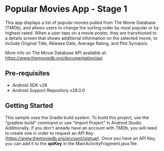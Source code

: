 # Popular Movies App - Stage 1

This app displays a list of popular movies pulled from The Movie Database (TMDb), and allows users to change the sorting order by most popular or by highest-rated. When a user taps on a movie poster, they are transitioned to a details screen that shows additional information on the selected movie, to include Original Title, Release Date, Average Rating, and Plot Synopsis.

More info on The Movie Database API available at: https://www.themoviedb.org/documentation/api


## Pre-requisites

- Android SDK v28
- Android Support Repository v28.0.0


## Getting Started

This sample uses the Gradle build system. To build this project, use the "gradlew build" command or use "Import Project" in Android Studio. Additionally, if you don't already have an account with TMDb, you will need to create one in order to request an API Key (https://www.themoviedb.org/account/signup). Once you have an API Key, you can add it to the **apiKey** in the MainActivityFragment.java file.